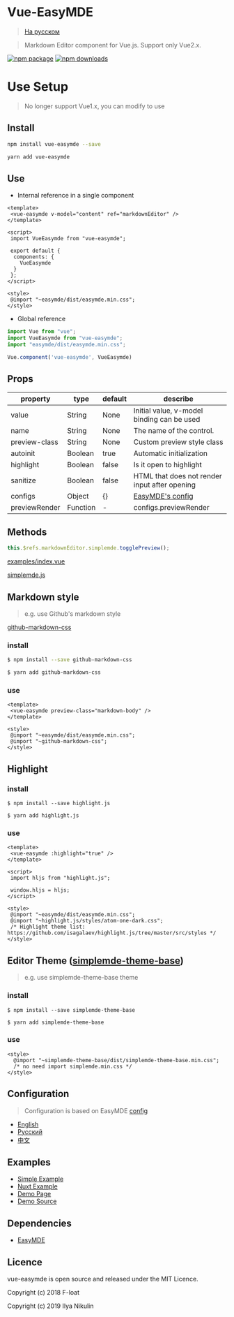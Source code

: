 # Vue-EasyMDE

>[На русском](README.ru.md)

> Markdown Editor component for Vue.js. Support only Vue2.x.

[![npm package](https://img.shields.io/npm/v/vue-easymde.svg)](https://npmjs.org/package/vue-easymde)
[![npm downloads](http://img.shields.io/npm/dm/vue-easymde.svg)](https://npmjs.org/package/vue-easymde)

# Use Setup

> No longer support Vue1.x, you can modify to use

## Install

```bash
npm install vue-easymde --save

yarn add vue-easymde
```

## Use

- Internal reference in a single component

```vue
<template>
 <vue-easymde v-model="content" ref="markdownEditor" />
</template>

<script>
 import VueEasymde from "vue-easymde";

 export default {
  components: {
    VueEasymde
  }
 };
</script>

<style>
 @import "~easymde/dist/easymde.min.css";
</style>
```

- Global reference

```javascript
import Vue from "vue";
import VueEasymde from "vue-easymde";
import "easymde/dist/easymde.min.css";

Vue.component('vue-easymde', VueEasymde)
```

## Props

| property      | type    | default | describe                                      |
| ------------- | ------- | ------- | --------------------------------------------- |
| value         | String  | None    | Initial value, v-model binding can be used    |
| name          | String  | None    | The name of the control.                      |
| preview-class | String  | None    | Custom preview style class                    |
| autoinit      | Boolean | true    | Automatic initialization                      |
| highlight     | Boolean | false   | Is it open to highlight                       |
| sanitize      | Boolean | false   | HTML that does not render input after opening |
| configs       | Object  | {}      | [EasyMDE's config](#configuration)          |
| previewRender | Function | - | configs.previewRender |

## Methods

``` js
this.$refs.markdownEditor.simplemde.togglePreview();
```

[examples/index.vue](./examples/index.vue)

[simplemde.js](https://github.com/sparksuite/simplemde-markdown-editor/blob/6abda7ab68cc20f4aca870eb243747951b90ab04/src/js/simplemde.js#L1908-L2026)

## Markdown style
> e.g. use Github's markdown style

[github-markdown-css](https://github.com/sindresorhus/github-markdown-css)

### install
```bash
$ npm install --save github-markdown-css

$ yarn add github-markdown-css
```

### use
```vue
<template>
 <vue-easymde preview-class="markdown-body" />
</template>

<style>
 @import "~easymde/dist/easymde.min.css";
 @import "~github-markdown-css";
</style>
```

## Highlight

### install
```
$ npm install --save highlight.js

$ yarn add highlight.js
```

### use
```vue
<template>
 <vue-easymde :highlight="true" />
</template>

<script>
 import hljs from "highlight.js";

 window.hljs = hljs;
</script>

<style>
 @import "~easymde/dist/easymde.min.css";
 @import "~highlight.js/styles/atom-one-dark.css";
 /* Highlight theme list: https://github.com/isagalaev/highlight.js/tree/master/src/styles */
</style>
```

## Editor Theme ([simplemde-theme-base](https://github.com/xcatliu/simplemde-theme-base/wiki/List-of-themes))

> e.g. use simplemde-theme-base theme

### install
```
$ npm install --save simplemde-theme-base

$ yarn add simplemde-theme-base
```

### use
```vue
<style>
  @import "~simplemde-theme-base/dist/simplemde-theme-base.min.css";
  /* no need import simplemde.min.css */
</style>
```

## Configuration
> Configuration is based on EasyMDE [config](https://github.com/Ionaru/easy-markdown-editor)

- [English](doc/configuration_en.md)
- [Русский](doc/configuration_ru.md)
- [中文](doc/configuration_zh.md)

## Examples

- [Simple Example](./examples/index.vue)
- [Nuxt Example](./examples/nuxt)
- [Demo Page](https://NikulinIlya.github.io/vue-easymde/)
- [Demo Source](https://github.com/NikulinIlya/vue-easymde/tree/gh-pages)

## Dependencies

- [EasyMDE](https://github.com/Ionaru/easy-markdown-editor)

## Licence

vue-easymde is open source and released under the MIT Licence.

Copyright (c) 2018 F-loat

Copyright (c) 2019 Ilya Nikulin
